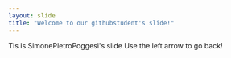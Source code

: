 ```yaml
---
layout: slide
title: "Welcome to our githubstudent's slide!"
---
```

Tis is SimonePietroPoggesi's slide
Use the left arrow to go back!
